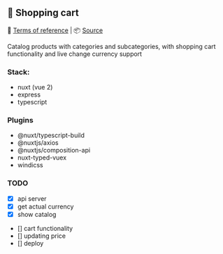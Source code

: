 ## 🛒 Shopping cart

<!-- [Demo](https://reslear.github.io/demo/portfolio/examples/shopping-cart) -->

📖 [Terms of reference](https://github.com/reslear/portfolio/tree/master/apps/shopping-cart/tor) | 📦 [Source](https://github.com/reslear/portfolio/tree/master/apps/shopping-cart)

Catalog products with categories and subcategories,
with shopping cart functionality and live change currency support

### Stack:

- nuxt (vue 2)
- express
- typescript

### Plugins

- @nuxt/typescript-build
- @nuxtjs/axios
- @nuxtjs/composition-api
- nuxt-typed-vuex
- windicss

### TODO

- [x] api server
- [x] get actual currency
- [x] show catalog
- [] cart functionality
- [] updating price
- [] deploy
